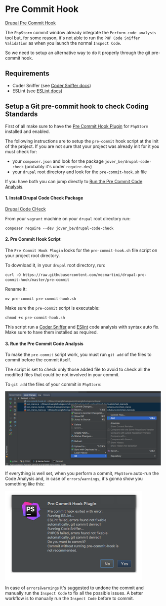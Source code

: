# Pre Commit Hook

[Drupal Pre Commit Hook](https://github.com/mecmartini/drupal-pre-commit-hook/blob/master/pre-commit)

The `PhpStorm` commit window already integrate the `Perform code analysis` tool but, for some reason, it's not able to run the `PHP Code Sniffer Validation` as when you launch the normal `Inspect Code`.

So we need to setup an alternative way to do it properly through the git pre-commit hook.

## Requirements

* Coder Sniffer (see [Coder Sniffer docs](drupal_vm_codersniffer.md))
* ESLint (see [ESLint docs](drupal_vm_eslint.md))

## Setup a Git pre-commit hook to check Coding Standards

First of all make sure to have the [Pre Commit Hook Plugin](drupal_vm_phpstorm.md#pre-commit-hook-plugin) for `PhpStorm` installed and enabled.

The following instructions are to setup the `pre-commit` hook script at the init of the project. If you are not sure that your project was already init for it you must check for:

* your `composer.json` and look for the package `jover_be/drupal-code-check` (probably it's under `require-dev`)
* your `drupal` root directory and look for the `pre-commit-hook.sh` file

If you have both you can jump directly to [Run the Pre Commit Code Analysis](drupal_vm_codersniffer.md#3-run-the-pre-commit-code-analysis).

#### 1. Install Drupal Code Check Package

[Drupal Code CHeck](https://packagist.org/packages/jover_be/drupal-code-check)

From your `vagrant` machine on your `drupal` root directory run:

    composer require --dev jover_be/drupal-code-check

#### 2. Pre Commit Hook Script

The `Pre Commit Hook Plugin` looks for the `pre-commit-hook.sh` file script on your project root directory.

To download it, in your `drupal` root directory, run:

    curl -O https://raw.githubusercontent.com/mecmartini/drupal-pre-commit-hook/master/pre-commit

Rename it:

    mv pre-commit pre-commit-hook.sh

Make sure the `pre-commit` script is executable:

    chmod +x pre-commit-hook.sh

This script run a [Coder Sniffer](drupal_vm_codersniffer.md) and [ESlint](drupal_vm_eslint.md) code analysis with syntax auto fix. Make sure to have them installed as required.

#### 3. Run the Pre Commit Code Analysis

To make the `pre-commit` script work, you must run `git add` of the files to commit before the commit itself.

The script is set to check only those added file to avoid to check all the modified files that could be not involved in your commit.

To `git add` the files of your commit in `PhpStorm`:

![PhpStorm Git Add](../img/drupal/phpstorm_47.png "PhpStorm Git Add")

If everything is well set, when you perform a commit, `PhpStorm` auto-run the Code Analysis and, in case of `errors`/`warnings`, it's gonna show you something like this:

![PHP Code Sniffer Validation](../img/drupal/phpstorm_46.png "PHP Code Sniffer Validation")

In case of `errors`/`warnings` it's suggested to undone the commit and manually run the `Inspect Code` to fix all the possible issues. A better workflow is to manually run the `Inspect Code` before to commit.